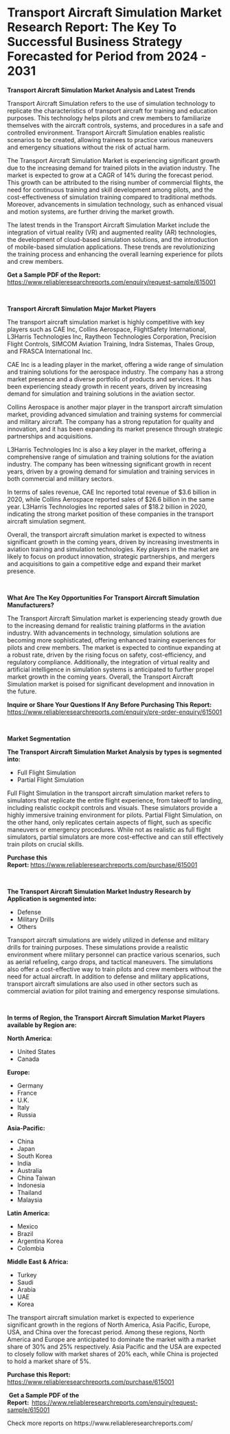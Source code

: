 <p><h1>Transport Aircraft Simulation Market Research Report: The Key To Successful Business Strategy Forecasted for Period from 2024 - 2031</h1></p><p><strong>Transport Aircraft Simulation Market Analysis and Latest Trends</strong></p>
<p><p>Transport Aircraft Simulation refers to the use of simulation technology to replicate the characteristics of transport aircraft for training and education purposes. This technology helps pilots and crew members to familiarize themselves with the aircraft controls, systems, and procedures in a safe and controlled environment. Transport Aircraft Simulation enables realistic scenarios to be created, allowing trainees to practice various maneuvers and emergency situations without the risk of actual harm.</p><p>The Transport Aircraft Simulation Market is experiencing significant growth due to the increasing demand for trained pilots in the aviation industry. The market is expected to grow at a CAGR of 14% during the forecast period. This growth can be attributed to the rising number of commercial flights, the need for continuous training and skill development among pilots, and the cost-effectiveness of simulation training compared to traditional methods. Moreover, advancements in simulation technology, such as enhanced visual and motion systems, are further driving the market growth.</p><p>The latest trends in the Transport Aircraft Simulation Market include the integration of virtual reality (VR) and augmented reality (AR) technologies, the development of cloud-based simulation solutions, and the introduction of mobile-based simulation applications. These trends are revolutionizing the training process and enhancing the overall learning experience for pilots and crew members.</p></p>
<p><strong>Get a Sample PDF of the Report:&nbsp;</strong> <a href="https://www.reliableresearchreports.com/enquiry/request-sample/615001">https://www.reliableresearchreports.com/enquiry/request-sample/615001</a></p>
<p>&nbsp;</p>
<p><strong>Transport Aircraft Simulation Major Market Players</strong></p>
<p><p>The transport aircraft simulation market is highly competitive with key players such as CAE Inc, Collins Aerospace, FlightSafety International, L3Harris Technologies Inc, Raytheon Technologies Corporation, Precision Flight Controls, SIMCOM Aviation Training, Indra Sistemas, Thales Group, and FRASCA International Inc. </p><p>CAE Inc is a leading player in the market, offering a wide range of simulation and training solutions for the aerospace industry. The company has a strong market presence and a diverse portfolio of products and services. It has been experiencing steady growth in recent years, driven by increasing demand for simulation and training solutions in the aviation sector.</p><p>Collins Aerospace is another major player in the transport aircraft simulation market, providing advanced simulation and training systems for commercial and military aircraft. The company has a strong reputation for quality and innovation, and it has been expanding its market presence through strategic partnerships and acquisitions.</p><p>L3Harris Technologies Inc is also a key player in the market, offering a comprehensive range of simulation and training solutions for the aviation industry. The company has been witnessing significant growth in recent years, driven by a growing demand for simulation and training services in both commercial and military sectors.</p><p>In terms of sales revenue, CAE Inc reported total revenue of $3.6 billion in 2020, while Collins Aerospace reported sales of $26.6 billion in the same year. L3Harris Technologies Inc reported sales of $18.2 billion in 2020, indicating the strong market position of these companies in the transport aircraft simulation segment.</p><p>Overall, the transport aircraft simulation market is expected to witness significant growth in the coming years, driven by increasing investments in aviation training and simulation technologies. Key players in the market are likely to focus on product innovation, strategic partnerships, and mergers and acquisitions to gain a competitive edge and expand their market presence.</p></p>
<p>&nbsp;</p>
<p><strong>What Are The Key Opportunities For Transport Aircraft Simulation Manufacturers?</strong></p>
<p><p>The Transport Aircraft Simulation market is experiencing steady growth due to the increasing demand for realistic training platforms in the aviation industry. With advancements in technology, simulation solutions are becoming more sophisticated, offering enhanced training experiences for pilots and crew members. The market is expected to continue expanding at a robust rate, driven by the rising focus on safety, cost-efficiency, and regulatory compliance. Additionally, the integration of virtual reality and artificial intelligence in simulation systems is anticipated to further propel market growth in the coming years. Overall, the Transport Aircraft Simulation market is poised for significant development and innovation in the future.</p></p>
<p><strong>Inquire or Share Your Questions If Any Before Purchasing This Report:</strong> <a href="https://www.reliableresearchreports.com/enquiry/pre-order-enquiry/615001">https://www.reliableresearchreports.com/enquiry/pre-order-enquiry/615001</a></p>
<p>&nbsp;</p>
<p><strong>Market Segmentation</strong></p>
<p><strong>The Transport Aircraft Simulation Market Analysis by types is segmented into:</strong></p>
<p><ul><li>Full Flight Simulation</li><li>Partial Flight Simulation</li></ul></p>
<p><p>Full Flight Simulation in the transport aircraft simulation market refers to simulators that replicate the entire flight experience, from takeoff to landing, including realistic cockpit controls and visuals. These simulators provide a highly immersive training environment for pilots. Partial Flight Simulation, on the other hand, only replicates certain aspects of flight, such as specific maneuvers or emergency procedures. While not as realistic as full flight simulators, partial simulators are more cost-effective and can still effectively train pilots on crucial skills.</p></p>
<p><strong>Purchase this Report:&nbsp;</strong><a href="https://www.reliableresearchreports.com/purchase/615001">https://www.reliableresearchreports.com/purchase/615001</a></p>
<p>&nbsp;</p>
<p><strong>The Transport Aircraft Simulation Market Industry Research by Application is segmented into:</strong></p>
<p><ul><li>Defense</li><li>Military Drills</li><li>Others</li></ul></p>
<p><p>Transport aircraft simulations are widely utilized in defense and military drills for training purposes. These simulations provide a realistic environment where military personnel can practice various scenarios, such as aerial refueling, cargo drops, and tactical maneuvers. The simulations also offer a cost-effective way to train pilots and crew members without the need for actual aircraft. In addition to defense and military applications, transport aircraft simulations are also used in other sectors such as commercial aviation for pilot training and emergency response simulations.</p></p>
<p>&nbsp;</p>
<p><strong>In terms of Region, the Transport Aircraft Simulation Market Players available by Region are:</strong></p>
<p>
    <p> <strong> North America: </strong>
        <ul>
            <li>United States</li>
            <li>Canada</li>
        </ul>
        </p> 
    <p> <strong> Europe: </strong>
        <ul>
            <li>Germany</li>
            <li>France</li>
            <li>U.K.</li>
            <li>Italy</li>
            <li>Russia</li>
        </ul>
        </p> 
    <p> <strong> Asia-Pacific: </strong>
        <ul>
            <li>China</li>
            <li>Japan</li>
            <li>South Korea</li>
            <li>India</li>
            <li>Australia</li>
            <li>China Taiwan</li>
            <li>Indonesia</li>
            <li>Thailand</li>
            <li>Malaysia</li>
        </ul>
        </p> 
    <p> <strong> Latin America: </strong>
        <ul>
            <li>Mexico</li>
            <li>Brazil</li>
            <li>Argentina Korea</li>
            <li>Colombia</li>
        </ul>
        </p> 
    <p> <strong> Middle East & Africa: </strong>
        <ul>
            <li>Turkey</li>
            <li>Saudi</li>
            <li>Arabia</li>
            <li>UAE</li>
            <li>Korea</li>
        </ul>
    </p>
    </p>
<p><p>The transport aircraft simulation market is expected to experience significant growth in the regions of North America, Asia Pacific, Europe, USA, and China over the forecast period. Among these regions, North America and Europe are anticipated to dominate the market with a market share of 30% and 25% respectively. Asia Pacific and the USA are expected to closely follow with market shares of 20% each, while China is projected to hold a market share of 5%.</p></p>
<p><strong>Purchase this Report: </strong><a href="https://www.reliableresearchreports.com/purchase/615001">https://www.reliableresearchreports.com/purchase/615001</a></p>
<p>&nbsp;<strong>Get a Sample PDF of the Report:&nbsp;&nbsp;</strong><a href="https://www.reliableresearchreports.com/enquiry/request-sample/615001">https://www.reliableresearchreports.com/enquiry/request-sample/615001</a></p>
<p><strong></strong></p>
<p>Check more reports on https://www.reliableresearchreports.com/</p>